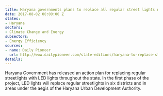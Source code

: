 ```yaml
---
title: Haryana governments plans to replace all regular street lights with LED lights
date: 2017-08-02 00:00:00 Z
states:
- Haryana
sectors:
- Climate Change and Energy
subsectors:
- Energy Efficiency
sources:
- name: Daily Pioneer
  url: http://www.dailypioneer.com/state-editions/haryana-to-replace-street-lights-with-led-lights.html
details: 
---
```


Haryana Government has released an action plan for replacing regular streetlights with LED lights throughout the state. In the first phase of the project, LED lights will replace regular streetlights in six districts and in areas under the aegis of the Haryana Urban Development Authority. 
